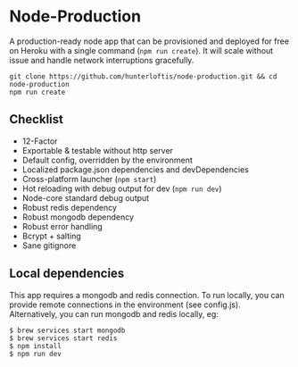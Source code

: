 # Node-Production

A production-ready node app that can be provisioned and deployed
for free on Heroku with a single command (`npm run create`).
It will scale without issue and handle network interruptions gracefully.

```
git clone https://github.com/hunterloftis/node-production.git && cd node-production
npm run create
```

## Checklist

- 12-Factor
- Exportable & testable without http server
- Default config, overridden by the environment
- Localized package.json dependencies and devDependencies
- Cross-platform launcher (`npm start`)
- Hot reloading with debug output for dev (`npm run dev`)
- Node-core standard debug output
- Robust redis dependency
- Robust mongodb dependency
- Robust error handling
- Bcrypt + salting
- Sane gitignore

## Local dependencies

This app requires a mongodb and redis connection.
To run locally, you can provide remote connections in the environment (see config.js).
Alternatively, you can run mongodb and redis locally, eg:

```
$ brew services start mongodb
$ brew services start redis
$ npm install
$ npm run dev
```
